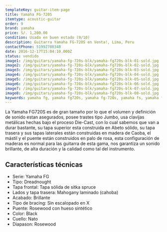 ```yaml
---
templateKey: guitar-item-page
title: Yamaha FG-720S
itemtype: acoustic-guitar
order: 9
brand: yamaha
price: S/. 1,200.00
condition: Usada en buen estado (9/10)
description: Guitarra Yamaha FG-720S en Venta!, Lima, Peru
contactPhone: 51992780348
date: 2016-12-17T15:04:10.000Z
status: vendido
image1: /img/guitars/yamaha-fg-720s-blk/yamaha-fg720s-blk-01-sold.jpg
image2: /img/guitars/yamaha-fg-720s-blk/yamaha-fg720s-blk-02-sold.jpg
image3: /img/guitars/yamaha-fg-720s-blk/yamaha-fg720s-blk-03-sold.jpg
image4: /img/guitars/yamaha-fg-720s-blk/yamaha-fg720s-blk-04-sold.jpg
image5: /img/guitars/yamaha-fg-720s-blk/yamaha-fg720s-blk-05-sold.jpg
image6: /img/guitars/yamaha-fg-720s-blk/yamaha-fg720s-blk-06-sold.jpg
image7: /img/guitars/yamaha-fg-720s-blk/yamaha-fg720s-blk-07-sold.jpg
image8: /img/guitars/yamaha-fg-720s-blk/yamaha-fg720s-blk-08-sold.jpg
keywords: yamaha fg, yamaha fg720s, yamaha fg-720s, yamaha fs, yamaha fs720s, yamaha fs-720s
---
```


La Yamaha FG720S es de gran tamaño por lo que el volumen y definición de sonido estan asegurados, posee trastes tipo Jumbo, usa clavijas metálicas hechas bajo el proceso Die-Cast, con lo cual sabemos que van a durar bastante, su tapa superior esta construida en Abeto sólido, su tapa trasera y sus tapas laterales están construidas en madera de Caoba, el mástil y el puente están construidos en palo de rosa, esta configuración de maderas es normal para las guitarra de esta gama, nos garantiza un sonido brillante,  de alta duración y la calidad como tal del instrumento.

## Características técnicas

* Serie: Yamaha FG
* Tipo: Dreadnought
* Tapa frontal: Tapa sólida de sitka spruce
* Lados y tapa trasera: Mahogany laminado (cahoba)
* Acabado: Brillante
* Tipo de bracing: Sin escalopado en X
* Puente: Rosewood con hueso sintético
* Color: Black
* Cuello: Nato
* Diapason: Rosewood
